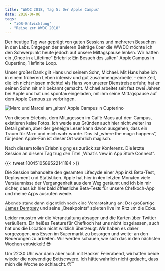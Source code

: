 ```yaml
---
title: "WWDC 2018, Tag 5: Der Apple Campus"
date: 2018-06-06
tags:
  - "iOS-Entwicklung"
  - "Reise zur WWDC 2018"
---
```


Der heutige Tag war geprägt von guten Sessions und mehreren Besuchen in den Labs. Entgegen der anderen Beiträge über die WWDC möchte ich den Schwerpunkt heute jedoch auf unsere Mittagspause lenken. Wir hatten ein „Once in a Lifetime“ Erlebnis: Ein Besuch des „alten“ Apple Campus in Cupertino, 1 Infinite Loop.

Unser großer Dank gilt Hans und seinem Sohn, Michael. Mit Hans habe ich in einem früheren Leben intensiv und gut zusammengearbeitet – eine Zeit, die ich nicht missen möchte! Als Hans von unserer Dienstreise erfuhr, hat er seinen Sohn mit mir bekannt gemacht. Michael arbeitet seit fast zwei Jahren bei Apple und hat uns spontan eingeladen, mit ihm seine Mittagspause auf dem Apple Campus zu verbringen.

![Marc und Marcel am „alten“ Apple Campus in Cupterino](/images/2018/besuch-am-apple-campus.jpg)

Von diesem Erlebnis, dem Mittagessen im Caffè Macs auf dem Campus, existieren keine Fotos. Ich werde aus Gründen auch hier nicht weiter ins Detail gehen, aber der geneigte Leser kann davon ausgehen, dass ein Traum für Marc und mich wahr wurde. Das ist „where the magic happens“, für jeden Apple-Fan ist dieser Ort wahrlich magisch.

Nach diesem tollen Erlebnis ging es zurück zur Konferenz. Die letzte Session an diesem Tag trug den Titel „What´s New in App Store Connect“.

{{< tweet 1004510589522141184 >}}

Die Session behandelte den gesamten Lifecycle einer App inkl. Beta-Test, Deployment und Statistiken. Apple hat hier in den letzten Monaten viele Versäumnisse der Vergangenheit aus dem Weg geräumt und ich bin mir sicher, dass ich hier bald öffentliche Beta-Tests für unsere Chefkoch-App und meine Apps ausrufen werde.

Abends stand dann eigentlich noch eine Veranstaltung an: Der großartige [James Dempsey](https://www.twitter.com/jamesdempsey) und seine „Breakpoints“ spielten live im Ritz um die Ecke.

Leider mussten wir die Veranstaltung absagen und die Karten über Twitter veräußern. Ein heißes Feature für Chefkoch hat uns nicht losgelassen, auch hat uns die Location nicht wirklich überzeugt. Wir haben es daher vorgezogen, uns Essen im Supermarkt zu besorgen und weiter an den Neuerungen zu arbeiten.  Wir werden schauen, wie sich das in den nächsten Wochen entwickelt! 😎

Um 22:30 Uhr war dann aber auch mit Hacken Feierabend, wir hatten beide wieder die notwendige Bettschwere. Ich hätte wahrlich nicht gedacht, dass mich die Woche so schlaucht. 😴
